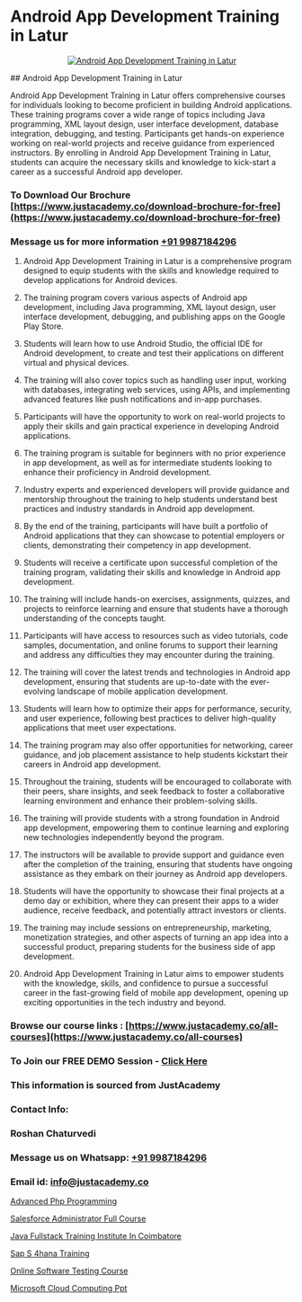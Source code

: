 # Android App Development Training in Latur

<p align="center">
  <a href="https://justacademy.co/course-detail/android-app-development">
    <img src="https://justacademy.co/storage2/course_image/1676635923_course_image.webp" alt="Android App Development Training in Latur">
  </a>
</p>
## Android App Development Training in Latur

Android App Development Training in Latur offers comprehensive courses for individuals looking to become proficient in building Android applications. These training programs cover a wide range of topics including Java programming, XML layout design, user interface development, database integration, debugging, and testing. Participants get hands-on experience working on real-world projects and receive guidance from experienced instructors. By enrolling in Android App Development Training in Latur, students can acquire the necessary skills and knowledge to kick-start a career as a successful Android app developer.
### To Download Our Brochure [https://www.justacademy.co/download-brochure-for-free](https://www.justacademy.co/download-brochure-for-free)
### Message us for more information [+91 9987184296](https://api.whatsapp.com/send?phone=919987184296)
1) Android App Development Training in Latur is a comprehensive program designed to equip students with the skills and knowledge required to develop applications for Android devices.

2) The training program covers various aspects of Android app development, including Java programming, XML layout design, user interface development, debugging, and publishing apps on the Google Play Store.

3) Students will learn how to use Android Studio, the official IDE for Android development, to create and test their applications on different virtual and physical devices.

4) The training will also cover topics such as handling user input, working with databases, integrating web services, using APIs, and implementing advanced features like push notifications and in-app purchases.

5) Participants will have the opportunity to work on real-world projects to apply their skills and gain practical experience in developing Android applications.

6) The training program is suitable for beginners with no prior experience in app development, as well as for intermediate students looking to enhance their proficiency in Android development.

7) Industry experts and experienced developers will provide guidance and mentorship throughout the training to help students understand best practices and industry standards in Android app development.

8) By the end of the training, participants will have built a portfolio of Android applications that they can showcase to potential employers or clients, demonstrating their competency in app development.

9) Students will receive a certificate upon successful completion of the training program, validating their skills and knowledge in Android app development.

10) The training will include hands-on exercises, assignments, quizzes, and projects to reinforce learning and ensure that students have a thorough understanding of the concepts taught.

11) Participants will have access to resources such as video tutorials, code samples, documentation, and online forums to support their learning and address any difficulties they may encounter during the training.

12) The training will cover the latest trends and technologies in Android app development, ensuring that students are up-to-date with the ever-evolving landscape of mobile application development.

13) Students will learn how to optimize their apps for performance, security, and user experience, following best practices to deliver high-quality applications that meet user expectations.

14) The training program may also offer opportunities for networking, career guidance, and job placement assistance to help students kickstart their careers in Android app development.

15) Throughout the training, students will be encouraged to collaborate with their peers, share insights, and seek feedback to foster a collaborative learning environment and enhance their problem-solving skills.

16) The training will provide students with a strong foundation in Android app development, empowering them to continue learning and exploring new technologies independently beyond the program.

17) The instructors will be available to provide support and guidance even after the completion of the training, ensuring that students have ongoing assistance as they embark on their journey as Android app developers.

18) Students will have the opportunity to showcase their final projects at a demo day or exhibition, where they can present their apps to a wider audience, receive feedback, and potentially attract investors or clients.

19) The training may include sessions on entrepreneurship, marketing, monetization strategies, and other aspects of turning an app idea into a successful product, preparing students for the business side of app development.

20) Android App Development Training in Latur aims to empower students with the knowledge, skills, and confidence to pursue a successful career in the fast-growing field of mobile app development, opening up exciting opportunities in the tech industry and beyond.

### Browse our course links : [https://www.justacademy.co/all-courses](https://www.justacademy.co/all-courses) 
### To Join our FREE DEMO Session - [Click Here](https://www.justacademy.co/register-for-course-demo)


### This information is sourced from JustAcademy
### Contact Info:
### Roshan Chaturvedi
### Message us on Whatsapp: [+91 9987184296](https://api.whatsapp.com/send?phone=919987184296)
### Email id: [info@justacademy.co](mailto:info@justacademy.co)
                
[Advanced Php Programming](https://www.linkedin.com/pulse/advanced-php-programming-justacademy-coimbatore-jmlhe?trackingId=2qffQ9J3HKdmKH%2Fmma5EZw%3D%3D&lipi=urn%3Ali%3Apage%3Ad_flagship3_company_admin%3By22MVqO%2BQeqrnkw6fmQaIA%3D%3D)

[Salesforce Administrator Full Course](https://www.linkedin.com/pulse/salesforce-administrator-full-course-justacademy-san-jose-dkqxf?trackingId=MAucdjClrW1zFNr7MQTghQ%3D%3D&lipi=urn%3Ali%3Apage%3Ad_flagship3_company_admin%3BfKLFXm%2FbTECg8F%2B%2F6%2BCWqA%3D%3D)

[Java Fullstack Training Institute In Coimbatore](https://medium.com/@mahi3106/java-fullstack-training-institute-in-coimbatore-29b62458525a)

[Sap S 4hana Training](https://medium.com/@surajvaishnav5015/sap-s-4hana-training-c6117dbcd9d2)

[Online Software Testing Course](https://justacademyin.github.io/justacademy/online-software-testing-course)

[Microsoft Cloud Computing Ppt](https://justacademyin.github.io/justacademy/microsoft-cloud-computing-ppt)

